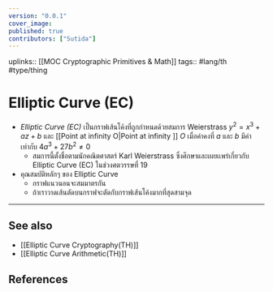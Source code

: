 ```yaml
---
version: "0.0.1"
cover_image:
published: true
contributors: ["Sutida"]
---
```

uplinks:: [[MOC Cryptographic Primitives & Math]]
tags:: #lang/th #type/thing 

# Elliptic Curve (EC)
- *Elliptic Curve (EC)*  เป็นกราฟเส้นโค้งที่ถูกกำหนดด้วยสมการ Weierstrass  $y^2= x^3 + az+b$ และ [[Point at infinity O|Point at infinity ]] $O$ เมื่อค่าคงที่ $a$ และ $b$ มีค่าเท่ากับ $4a^3 + 27b^2 \neq 0$
    - สมการนี้ตั้งชื่อตามนักคณิตศาสตร์ Karl Weierstrass ซึ่งศึกษาและเผยเเพร่เกี่ยวกับ Elliptic Curve (EC) ในช่วงศตวรรษที่ 19
- คุณสมบัติหลักๆ ของ Elliptic Curve
	- กราฟแนวนอนจะสมมาตรกัน
	- ถ้าเราวาดเส้นตัดบนกราฟจะตัดกับกราฟเส้นโค้งมากที่สุดสามจุด
---
## See also
- [[Elliptic Curve Cryptography(TH)]]
- [[Elliptic Curve Arithmetic(TH)]]
## References
